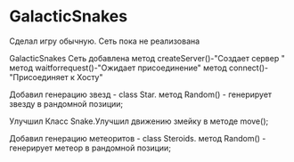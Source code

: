 # GalacticSnakes
Сделал игру обычную.
Сеть пока не реализована

GalacticSnakes
Сеть добавлена 
метод createServer()-"Cоздает сервер "
метод waitforrequest()-"Ожидает присоединение"
метод connect()-"Присоединяет к Хосту"

Добавил генерацию звезд - class Star.
метод Random() - генерирует звезду в рандомной позиции;

Улучшил Класс Snake.Улучшил  движению змейку в методе move();

Добавил генерацию метеоритов - class Steroids.
метод Random() - генерирует метеор в рандомной позиции;

